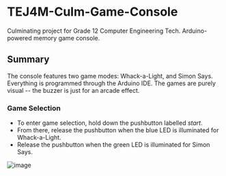 # TEJ4M-Culm-Game-Console
Culminating project for Grade 12 Computer Engineering Tech. Arduino-powered memory game console.

## Summary
The console features two game modes: Whack-a-Light, and Simon Says. 
Everything is programmed through the Arduino IDE. 
The games are purely visual -- the buzzer is just for an arcade effect.

### Game Selection
- To enter game selection, hold down the pushbutton labelled _start_.
- From there, release the pushbutton when the blue LED is illuminated for Whack-a-Light.
- Release the pushbutton when the green LED is illuminated for Simon Says.


![image](https://github.com/user-attachments/assets/bb6a1fce-b725-456a-8946-dfcd38006be7)

